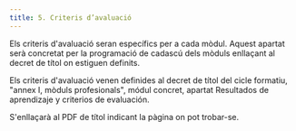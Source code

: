 ```yaml
---
title: 5. Criteris d’avaluació
---
```


Els criteris d'avaluació seran específics per a cada mòdul. Aquest apartat serà concretat per la programació de cadascú dels mòduls enllaçant al decret de títol on estiguen definits.

Els criteris d'avaluació venen definides al decret de títol del cicle formatiu,  "annex I, mòduls profesionals", módul concret, apartat Resultados de aprendizaje y criterios de evaluación.

S'enllaçarà al PDF de títol indicant la pàgina on pot trobar-se.